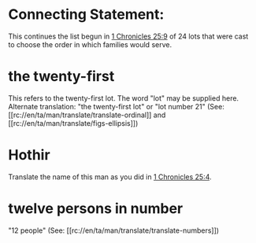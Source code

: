 # Connecting Statement:

This continues the list begun in [1 Chronicles 25:9](../25/09.md) of 24 lots that were cast to choose the order in which families would serve.

# the twenty-first

This refers to the twenty-first lot. The word "lot" may be supplied here. Alternate translation: "the twenty-first lot" or "lot number 21" (See: [[rc://en/ta/man/translate/translate-ordinal]] and [[rc://en/ta/man/translate/figs-ellipsis]])

# Hothir

Translate the name of this man as you did in [1 Chronicles 25:4](../25/04.md).

# twelve persons in number

"12 people" (See: [[rc://en/ta/man/translate/translate-numbers]])
